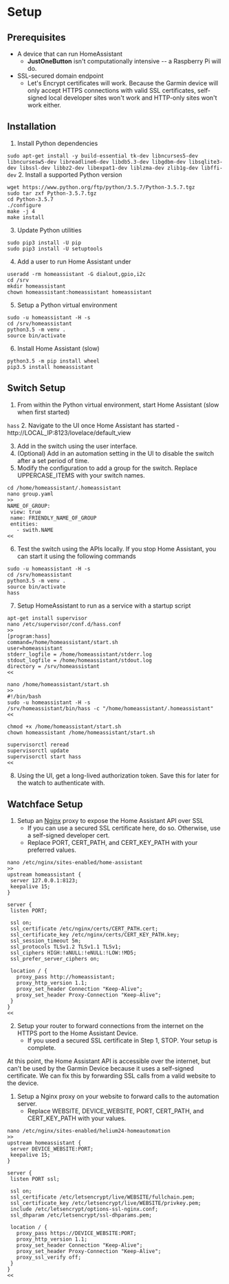 # Setup
## Prerequisites
- A device that can run HomeAssistant
  - **JustOneButton** isn't computationally intensive -- a Raspberry Pi will do.
- SSL-secured domain endpoint
  - Let's Encrypt certificates will work. Because the Garmin device will only accept
    HTTPS connections with valid SSL certificates, self-signed local developer sites
    won't work and HTTP-only sites won't work either.

## Installation
1. Install Python dependencies

 ```sudo apt-get install -y build-essential tk-dev libncurses5-dev libncursesw5-dev libreadline6-dev libdb5.3-dev libgdbm-dev libsqlite3-dev libssl-dev libbz2-dev libexpat1-dev liblzma-dev zlib1g-dev libffi-dev```
2. Install a supported Python version

 ```
wget https://www.python.org/ftp/python/3.5.7/Python-3.5.7.tgz
sudo tar zxf Python-3.5.7.tgz
cd Python-3.5.7
./configure
make -j 4
make install
```
3. Update Python utilities

 ```
sudo pip3 install -U pip
sudo pip3 install -U setuptools
```
4. Add a user to run Home Assistant under

 ```
useradd -rm homeassistant -G dialout,gpio,i2c
cd /srv
mkdir homeassistant
chown homeassistant:homeassistant homeassistant
```

5. Setup a Python virtual environment

 ```
sudo -u homeassistant -H -s
cd /srv/homeassistant
python3.5 -m venv .
source bin/activate
```

6. Install Home Assistant (slow)

 ```
python3.5 -m pip install wheel
pip3.5 install homeassistant
```

## Switch Setup

1. From within the Python virtual environment, start Home Assistant (slow when first started)

 ```hass```
2. Navigate to the UI once Home Assistant has started
    - http://LOCAL_IP:8123/lovelace/default_view
 
3. Add in the switch using the user interface. 
4. (Optional) Add in an automation setting in the UI to disable the switch after a set period of time.
5. Modify the configuration to add a group for the switch. Replace UPPERCASE_ITEMS with your switch names.

 ```
cd /home/homeassistant/.homeassistant
nano group.yaml
>>
NAME_OF_GROUP:
  view: true
  name: FRIENDLY_NAME_OF_GROUP
  entities:
    - swith.NAME
<<
```
6. Test the switch using the APIs locally. If you stop Home Assistant, you can start it using the following commands

 ```
sudo -u homeassistant -H -s
cd /srv/homeassistant
python3.5 -m venv .
source bin/activate
hass
```
7. Setup HomeAssistant to run as a service with a startup script
 ```
apt-get install supervisor
nano /etc/supervisor/conf.d/hass.conf
>>
[program:hass]
command=/home/homeassistant/start.sh
user=homeassistant
stderr_logfile = /home/homeassistant/stderr.log
stdout_logfile = /home/homeassistant/stdout.log
directory = /srv/homeassistant
<<

nano /home/homeassistant/start.sh
>>
#!/bin/bash
sudo -u homeassistant -H -s
/srv/homeassistant/bin/hass -c "/home/homeassistant/.homeassistant"
<<

chmod +x /home/homeassistant/start.sh
chown homeassistant /home/homeassistant/start.sh

supervisorctl reread
supervisorctl update
supervisorctl start hass
<<
```

8. Using the UI, get a long-lived authorization token. Save this for later for the watch to authenticate with.

## Watchface Setup
1. Setup an [Nginx](http://nginx.org/) proxy to expose the Home Assistant API over SSL
   - If you can use a secured SSL certificate here, do so. Otherwise, use a self-signed developer cert.
   - Replace PORT, CERT_PATH, and CERT_KEY_PATH with your preferred values.
 ```
nano /etc/nginx/sites-enabled/home-assistant
>>
upstream homeassistant {
  server 127.0.0.1:8123;
  keepalive 15;
}

server {
  listen PORT;

  ssl on;
  ssl_certificate /etc/nginx/certs/CERT_PATH.cert;
  ssl_certificate_key /etc/nginx/certs/CERT_KEY_PATH.key;
  ssl_session_timeout 5m;
  ssl_protocols TLSv1.2 TLSv1.1 TLSv1;
  ssl_ciphers HIGH:!aNULL:!eNULL:!LOW:!MD5;
  ssl_prefer_server_ciphers on;

  location / {
    proxy_pass http://homeassistant;
    proxy_http_version 1.1;
    proxy_set_header Connection "Keep-Alive";
    proxy_set_header Proxy-Connection "Keep-Alive";
  }
}
<<
```
2. Setup your router to forward connections from the internet on the HTTPS port to the Home Assistant Device.
   - If you used a secured SSL certificate in Step 1, STOP. Your setup is complete.

At this point, the Home Assistant API is accessible over the internet, but can't be used by the Garmin Device
because it uses a self-signed certificate. We can fix this by forwarding SSL calls from a valid website to the device.

1. Setup a Nginx proxy on your website to forward calls to the automation server.
   - Replace WEBSITE, DEVICE_WEBSITE, PORT, CERT_PATH, and CERT_KEY_PATH with your values.

 ```
nano /etc/nginx/sites-enabled/helium24-homeautomation
>>
upstream homeassistant {
  server DEVICE_WEBSITE:PORT;
  keepalive 15;
}

server {
  listen PORT ssl;

  ssl on;
  ssl_certificate /etc/letsencrypt/live/WEBSITE/fullchain.pem;
  ssl_certificate_key /etc/letsencrypt/live/WEBSITE/privkey.pem;
  include /etc/letsencrypt/options-ssl-nginx.conf;
  ssl_dhparam /etc/letsencrypt/ssl-dhparams.pem;
  
  location / {
    proxy_pass https://DEVICE_WEBSITE:PORT;
    proxy_http_version 1.1;
    proxy_set_header Connection "Keep-Alive";
    proxy_set_header Proxy-Connection "Keep-Alive";
    proxy_ssl_verify off;
  }
}
<<
```